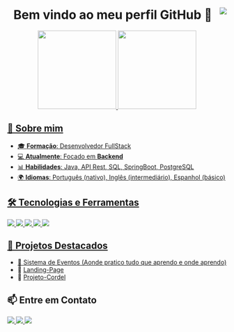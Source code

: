 <!-- README.md para o GitHub Profile -->

<h1 align="center"> Bem vindo ao meu perfil GitHub 👋 
<img align="right" src="https://visitor-badge.laobi.icu/badge?page_id=luizgabrielnaoseioq.luizgabrielnaoseioq" />
</h1>

<div align="center">
<a href="https://github.com/isb-op">
<img loading="lazy" height="180em" src="https://github-readme-stats.vercel.app/api/top-langs/?username=luizgabrielnaoseioq&layout=compact&langs_count=7&theme=dracula"/>
<img loading="lazy" height="180em" src="https://github-readme-stats.vercel.app/api?username=luizgabrielnaoseioq&show_icons=true&theme=dracula&include_all_commits=true&count_private=true"/>
</div>

## 🚀 Sobre mim

- 🎓 **Formação**: Desenvolvedor FullStack
- 💻 **Atualmente**: Focado em **Backend**
- 📊 **Habilidades**: Java, API Rest, SQL, SpringBoot, PostgreSQL 
- 🌍 **Idiomas**: Português (nativo), Inglês (intermediário), Espanhol (básico)

## 🛠️ Tecnologias e Ferramentas
<p>
  <img src="https://img.shields.io/badge/Java-ED8B00?style=for-the-badge&logo=java&logoColor=white">
  <img src="https://img.shields.io/badge/PostgreSQL-316192?style=for-the-badge&logo=postgresql&logoColor=white">
  <img src="https://img.shields.io/badge/React-20232A?style=for-the-badge&logo=react&logoColor=61DAFB">
   <img src="https://img.shields.io/badge/Java-ED8B00?style=for-the-badge&logo=openjdk&logoColor=white">
  <img src="https://img.shields.io/badge/Spring%20Boot-6DB33F?style=for-the-badge&logo=springboot&logoColor=white">
</p>

## 📂 Projetos Destacados
- 🔹 [Sistema de Eventos (Aonde pratico tudo que aprendo e onde aprendo)](https://github.com/luizgabrielnaoseioq/ecommercev2)
- 🔹 [Landing-Page](https://github.com/luizgabrielnaoseioq/Landing-Page)
- 🔹 [Projeto-Cordel](https://github.com/luizgabrielnaoseioq/Projeto-Cordel)

## 📫 Entre em Contato
<p>
  <a href="https://www.linkedin.com/in/luiz-gabriel-3758a32ab/" target="_blank">
    <img src="https://img.shields.io/badge/LinkedIn-blue?style=for-the-badge&logo=linkedin&logoColor=white">
  </a>
  <a href="mailto:gabrielon6689@gmail.com">
    <img src="https://img.shields.io/badge/Email-D14836?style=for-the-badge&logo=gmail&logoColor=white">
  </a>
  <a href="https://www.instagram.com/luiz_gabriel_nao_sei_oq_/?next=%2F" target="_blank"><img loading="lazy" src="https://img.shields.io/badge/-Instagram-%23E4405F?style=for-the-badge&logo=instagram&logoColor=white" target="_blank"></a>
</p>
